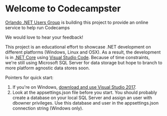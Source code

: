# Welcome to Codecampster

[Orlando .NET Users Group](http://onetug.org) is building this project to provide an online service to help run Codecamps

We would love to hear your feedback!

This project is an educational effort to showcase .NET development on different platforms (Windows, Linux and OSX). 
As a result, the development is in [.NET Core](http://docs.asp.net/en/latest/conceptual-overview/dotnetcore.html) using [Visual Studio Code](https://code.visualstudio.com/).
Because of time constraints, we're still using Microsoft SQL Server for data storage but hope to branch to more platform agnostic data stores soon.

Pointers for quick start:
1. If you're on Windows, [download and use Visual Studio 2017](https://www.visualstudio.com/vs/visual-studio-2017-rc/). 
2. Look at the appsettings.json file before you start. You should probably create a database on your local SQL Server and assign an user with dbowner privileges. Use this database and user in the appsettings.json connection string (Windows only).

